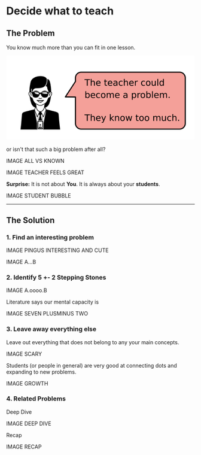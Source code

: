 
# Decide what to teach

## The Problem

You know much more than you can fit in one lesson.

![knowing too much is a problem](images/agent.png)

or isn't that such a big problem after all?

IMAGE ALL VS KNOWN

IMAGE TEACHER FEELS GREAT

**Surprise:** It is not about **You**. It is always about your **students**.

IMAGE STUDENT BUBBLE

----

## The Solution

### 1. Find an interesting problem

IMAGE PINGUS INTERESTING AND CUTE

IMAGE A...B

### 2. Identify 5 +- 2 Stepping Stones

IMAGE A.oooo.B 

Literature says our mental capacity is

IMAGE SEVEN PLUSMINUS TWO

### 3. Leave away everything else

Leave out everything that does not belong to any your main concepts.

IMAGE SCARY

Students (or people in general) are very good at connecting dots and expanding to new problems.

IMAGE GROWTH

### 4. Related Problems

Deep Dive

IMAGE DEEP DIVE

Recap

IMAGE RECAP

